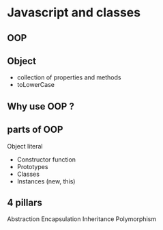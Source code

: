 # Javascript and classes
## OOP
## Object 
- collection of properties and methods
- toLowerCase

## Why use OOP ?

## parts of OOP
Object literal

- Constructor function
- Prototypes
- Classes
- Instances (new, this)

## 4 pillars
Abstraction
Encapsulation
Inheritance
Polymorphism